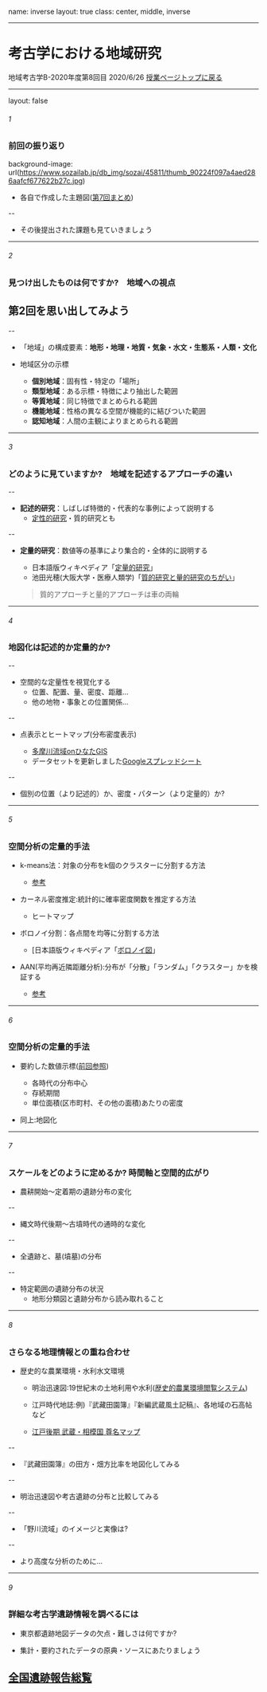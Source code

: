 name: inverse
layout: true
class: center, middle, inverse

---
# 考古学における地域研究 
地域考古学B-2020年度第8回目
2020/6/26
[授業ページトップに戻る](https://kotdijian.github.io/ChiikiKoukoB-2020/)

---
layout: false
###### 1
### 前回の振り返り
background-image: url(https://www.sozailab.jp/db_img/sozai/45811/thumb_90224f097a4aed286aafcf677622b27c.jpg)  

* 各自で作成した主題図([第7回まとめ](https://docs.google.com/document/d/1oKuKq1ya3_haq1b_rWcXnt-aUsBETPwofgmWjbTWX_c/edit?usp=sharing))  

--

* その後提出された課題も見ていきましょう  

---
###### 2
### 見つけ出したものは何ですか?　地域への視点  

## 第2回を思い出してみよう  

--

* 「地域」の構成要素：**地形・地理・地質・気象・水文・生態系・人類・文化**    
* 地域区分の示標    
    
    - **個別地域**：固有性・特定の「場所」
    - **類型地域**：ある示標・特徴により抽出した範囲    
    - **等質地域**：同じ特徴でまとめられる範囲
    - **機能地域**：性格の異なる空間が機能的に結びついた範囲    
    - **認知地域**：人間の主観によりまとめられる範囲    

---
###### 3
### どのように見ていますか?　地域を記述するアプローチの違い  

--

* **記述的研究**：しばしば特徴的・代表的な事例によって説明する  
    * [定性的研究](https://ja.wikipedia.org/wiki/%E5%AE%9A%E6%80%A7%E7%9A%84%E7%A0%94%E7%A9%B6)・質的研究とも  
    
--

* **定量的研究**：数値等の基準により集合的・全体的に説明する  
    * 日本語版ウィキペディア「[定量的研究](https://ja.wikipedia.org/wiki/%E5%AE%9A%E9%87%8F%E7%9A%84%E7%A0%94%E7%A9%B6)」  
    * 池田光穂(大阪大学・医療人類学)「[質的研究と量的研究のちがい](https://www.cscd.osaka-u.ac.jp/user/rosaldo/150321Qapr.html)」

    > 質的アプローチと量的アプローチは車の両輪    

---
###### 4
### 地図化は記述的か定量的か?  

--

* 空間的な定量性を視覚化する  
    * 位置、配置、量、密度、距離...  
    * 他の地物・事象との位置関係...  
    
--

* 点表示とヒートマップ(分布密度表示)  

    * [多摩川流域onひなたGIS](https://hgis.pref.miyazaki.lg.jp/hinata/hinata.html#11/35.703688/139.463517&l=%5B%5B%7B%22n%22:%22hillshade5%22,%22o%22:1,%22z%22:134%7D,%7B%22n%22:%22kawaryuuiki%22,%22o%22:1,%22z%22:136%7D%5D,%5B%7B%22n%22:%22pale%22,%22o%22:1,%22z%22:134%7D%5D%5D&uid=51ad35f0527c64b7d871d431465ec27d)  
    * データセットを更新しました[Googleスプレッドシート](https://docs.google.com/spreadsheets/d/137n6Iev44TZi8Hmkn-2DK9luBUe12DI3TJWdZuFtjlA/edit?usp=sharing)  

--

* 個別の位置（より記述的）か、密度・パターン（より定量的）か?

---
###### 5
### 空間分析の定量的手法

* k-means法：対象の分布をk個のクラスターに分割する方法  
    * [参考](http://tech.nitoyon.com/ja/blog/2009/04/09/kmeans-visualise/)  

* カーネル密度推定:統計的に確率密度関数を推定する方法  
    * ヒートマップ  

* ボロノイ分割：各点間を均等に分割する方法  
    * [日本語版ウィキペディア「[ボロノイ図](https://ja.wikipedia.org/wiki/%E3%83%9C%E3%83%AD%E3%83%8E%E3%82%A4%E5%9B%B3)」  
    
* AAN(平均再近隣距離分析):分布が「分散」「ランダム」「クラスター」かを検証する  
    * [参考](https://desktop.arcgis.com/ja/arcmap/10.3/tools/spatial-statistics-toolbox/average-nearest-neighbor.htm)  
    
---
###### 6
### 空間分析の定量的手法

* 要約した数値示標([前回参照](https://desktop.arcgis.com/ja/arcmap/10.3/tools/spatial-statistics-toolbox/average-nearest-neighbor.htm))
    * 各時代の分布中心  
    * 存続期間  
    * 単位面積(区市町村、その他の面積)あたりの密度

* 同上:地図化  

---
###### 7
### スケールをどのように定めるか? 時間軸と空間的広がり  

* 農耕開始～定着期の遺跡分布の変化  

--

* 縄文時代後期～古墳時代の通時的な変化  

--

* 全遺跡と、墓(墳墓)の分布  

--

* 特定範囲の遺跡分布の状況  
  * 地形分類図と遺跡分布から読み取れること  

---
###### 8
### さらなる地理情報との重ね合わせ

* 歴史的な農業環境・水利水文環境  
  * 明治迅速図:19世紀末の土地利用や水利([歴史的農業環境閲覧システム](https://habs.dc.affrc.go.jp/index.html))  
  
  * 江戸時代地誌:例)『武藏田園簿』『新編武蔵風土記稿』、各地域の石高帖など  
  
  * [江戸後期 武蔵・相模国 尊名マップ](https://fudoki.midoriit.com/)  

--

* 『武藏田園簿』の田方・畑方比率を地図化してみる  

--

* 明治迅速図や考古遺跡の分布と比較してみる  

--

* 「野川流域」のイメージと実像は?  

--

* より高度な分析のために...

---
###### 9
### 詳細な考古学遺跡情報を調べるには  

* 東京都遺跡地図データの欠点・難しさは何ですか?  

* 集計・要約されたデータの原典・ソースにあたりましょう  

## [全国遺跡報告総覧](https://sitereports.nabunken.go.jp/ja)



